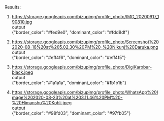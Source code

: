 Results:  
  
1. https://storage.googleapis.com/bizupimg/profile_photo/IMG_20200917_190810.jpg  
   output  
   {"border_color": "#fed9e0", "dominant_color": "#fdd8df"}    
     
2. https://storage.googleapis.com/bizupimg/profile_photo/Screenshot%202020-08-16%20at%205.02.30%20PM%20-%20Nikunj%20Daruka.png  
   output  
   {"border_color": "#eff4f6", "dominant_color": "#eff4f5"}  
  
3. https://storage.googleapis.com/bizupimg/profile_photo/DigiKarobar-black.jpeg  
   output  
   {"border_color": "#1a1a1a", "dominant_color": "#1b1b1b"}  
  
4. https://storage.googleapis.com/bizupimg/profile_photo/WhatsApp%20Image%202020-08-23%20at%203.11.46%20PM%20-%20Himanshu%20Kohli.jpeg  
   output  
   {"border_color": "#98fd03", "dominant_color": "#97fb05"}  
  
